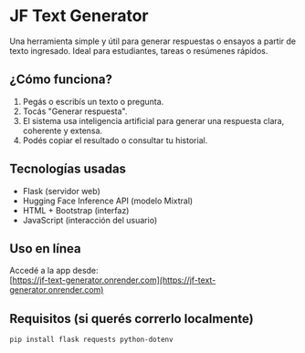# JF Text Generator

Una herramienta simple y útil para generar respuestas o ensayos a partir de texto ingresado. Ideal para estudiantes, tareas o resúmenes rápidos.

## ¿Cómo funciona?

1. Pegás o escribís un texto o pregunta.
2. Tocás "Generar respuesta".
3. El sistema usa inteligencia artificial para generar una respuesta clara, coherente y extensa.
4. Podés copiar el resultado o consultar tu historial.

## Tecnologías usadas

- Flask (servidor web)
- Hugging Face Inference API (modelo Mixtral)
- HTML + Bootstrap (interfaz)
- JavaScript (interacción del usuario)

## Uso en línea

Accedé a la app desde:  
[https://jf-text-generator.onrender.com](https://jf-text-generator.onrender.com)

## Requisitos (si querés correrlo localmente)

```bash
pip install flask requests python-dotenv
